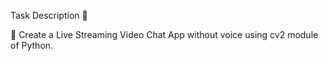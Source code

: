 Task Description 📄

📌 Create a Live Streaming Video Chat App without voice using cv2 module of Python. 
